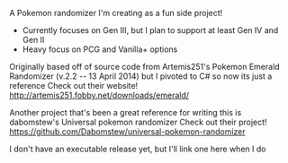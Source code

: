 A Pokemon randomizer I'm creating as a fun side project!

- Currently focuses on Gen III, but I plan to support at least Gen IV and Gen II
- Heavy focus on PCG and Vanilla+ options

Originally based off of source code from Artemis251's Pokemon Emerald Randomizer (v.2.2 -- 13 April 2014) but I pivoted to C# so now its just a reference
Check out their website! http://artemis251.fobby.net/downloads/emerald/

Another project that's been a great reference for writing this is dabomstew's Universal pokemon randomizer 
Check out their project! https://github.com/Dabomstew/universal-pokemon-randomizer

I don't have an executable release yet, but I'll link one here when I do


